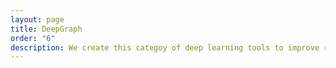 ```yaml
---
layout: page
title: DeepGraph
order: "6"
description: We create this categoy of deep learning tools to improve representation learning on bio-inputs involving a graph relation (e.g., HiC conformational structure of genome). 
---
```

